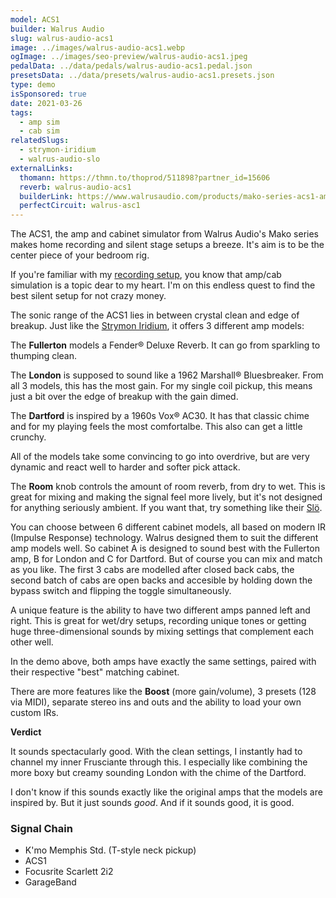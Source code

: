 ```yaml
---
model: ACS1
builder: Walrus Audio
slug: walrus-audio-acs1
image: ../images/walrus-audio-acs1.webp
ogImage: ../images/seo-preview/walrus-audio-acs1.jpeg
pedalData: ../data/pedals/walrus-audio-acs1.pedal.json
presetsData: ../data/presets/walrus-audio-acs1.presets.json
type: demo
isSponsored: true
date: 2021-03-26
tags:
  - amp sim
  - cab sim
relatedSlugs:
  - strymon-iridium
  - walrus-audio-slo
externalLinks:
  thomann: https://thmn.to/thoprod/511898?partner_id=15606
  reverb: walrus-audio-acs1
  builderLink: https://www.walrusaudio.com/products/mako-series-acs1-amp-cab-simulator
  perfectCircuit: walrus-asc1
---
```


The ACS1, the amp and cabinet simulator from Walrus Audio's Mako series makes home recording and silent stage setups a breeze. It's aim is to be the center piece of your bedroom rig.

If you're familiar with my [recording setup](/posts/recording-setup), you know that amp/cab simulation is a topic dear to my heart. I'm on this endless quest to find the best silent setup for not crazy money.

The sonic range of the ACS1 lies in between crystal clean and edge of breakup. Just like the [Strymon Iridium](/demos/strymon-iridium), it offers 3 different amp models:

The **Fullerton** models a Fender® Deluxe Reverb. It can go from sparkling to thumping clean.

The **London** is supposed to sound like a 1962 Marshall® Bluesbreaker. From all 3 models, this has the most gain. For my single coil pickup, this means just a bit over the edge of breakup with the gain dimed.

The **Dartford** is inspired by a 1960s Vox® AC30. It has that classic chime and for my playing feels the most comfortalbe. This also can get a little crunchy.

All of the models take some convincing to go into overdrive, but are very dynamic and react well to harder and softer pick attack.

The **Room** knob controls the amount of room reverb, from dry to wet. This is great for mixing and making the signal feel more lively, but it's not designed for anything seriously ambient. If you want that, try something like their [Slö](/demos/walrus-audio-slo).

You can choose between 6 different cabinet models, all based on modern IR (Impulse Response) technology. Walrus designed them to suit the different amp models well. So cabinet A is designed to sound best with the Fullerton amp, B for London and C for Dartford. But of course you can mix and match as you like. The first 3 cabs are modelled after closed back cabs, the second batch of cabs are open backs and accesible by holding down the bypass switch and flipping the toggle simultaneously.

A unique feature is the ability to have two different amps panned left and right. This is great for wet/dry setups, recording unique tones or getting huge three-dimensional sounds by mixing settings that complement each other well.

In the demo above, both amps have exactly the same settings, paired with their respective "best" matching cabinet.

There are more features like the **Boost** (more gain/volume), 3 presets (128 via MIDI), separate stereo ins and outs and the ability to load your own custom IRs.

**Verdict**

It sounds spectacularly good. With the clean settings, I instantly had to channel my inner Frusciante through this. I especially like combining the more boxy but creamy sounding London with the chime of the Dartford.

I don't know if this sounds exactly like the original amps that the models are inspired by. But it just sounds _good_. And if it sounds good, it is good.

### Signal Chain

- K'mo Memphis Std. (T-style neck pickup)
- ACS1
- Focusrite Scarlett 2i2
- GarageBand
